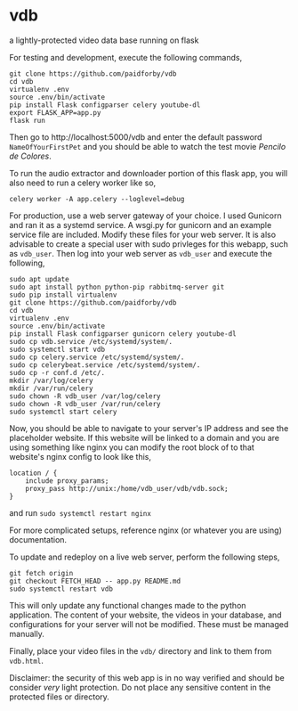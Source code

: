 # vdb  
a lightly-protected video data base running on flask  

For testing and development, execute the following commands,  
```
git clone https://github.com/paidforby/vdb
cd vdb
virtualenv .env
source .env/bin/activate
pip install Flask configparser celery youtube-dl
export FLASK_APP=app.py
flask run
```
Then go to http://localhost:5000/vdb and enter the default password `NameOfYourFirstPet` and you should be able to watch the test movie *Pencilo de Colores*.  

To run the audio extractor and downloader portion of this flask app, you will also need to run a celery worker like so,
```
celery worker -A app.celery --loglevel=debug
```

For production, use a web server gateway of your choice. I used Gunicorn and ran it as a systemd service. A wsgi.py for gunicorn and an example service file are included. Modify these files for your web server. It is also advisable to create a special user with sudo privleges for this webapp, such as `vdb_user`. Then log into your web server as `vdb_user` and execute the following,  
```
sudo apt update
sudo apt install python python-pip rabbitmq-server git
sudo pip install virtualenv
git clone https://github.com/paidforby/vdb
cd vdb
virtualenv .env
source .env/bin/activate
pip install Flask configparser gunicorn celery youtube-dl
sudo cp vdb.service /etc/systemd/system/.
sudo systemctl start vdb
sudo cp celery.service /etc/systemd/system/.
sudo cp celerybeat.service /etc/systemd/system/.
sudo cp -r conf.d /etc/.
mkdir /var/log/celery
mkdir /var/run/celery
sudo chown -R vdb_user /var/log/celery
sudo chown -R vdb_user /var/run/celery
sudo systemctl start celery
```
Now, you should be able to navigate to your server's IP address and see the placeholder website. If this website will be linked to a domain and you are using something like nginx you can modify the root block of to that website's nginx config to look like this,
```
location / {
    include proxy_params;
    proxy_pass http://unix:/home/vdb_user/vdb/vdb.sock;
}
```
and run `sudo systemctl restart nginx`  

For more complicated setups, reference nginx (or whatever you are using) documentation.  

To update and redeploy on a live web server, perform the following steps,
```
git fetch origin 
git checkout FETCH_HEAD -- app.py README.md
sudo systemctl restart vdb
```
This will only update any functional changes made to the python application. The content of your website, the videos in your database, and configurations for your server will not be modified. These must be managed manually.  

Finally, place your video files in the `vdb/` directory and link to them from `vdb.html`.  

Disclaimer: the security of this web app is in no way verified and should be consider *very* light protection. Do not place any sensitive content in the protected files or directory.  
